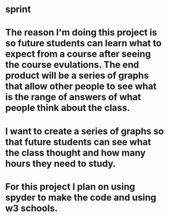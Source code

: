 # sprint
# The reason I'm doing this project is so future students can learn what to expect from a course after seeing the course evulations. The end product will be a series of graphs that allow other people to see what is the range of answers of what people think about the class. 
# I want to create a series of graphs so that future students can see what the class thought and how many hours they need to study. 
# For this project I plan on using spyder to make the code and using w3 schools.
